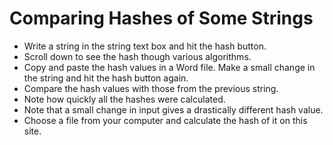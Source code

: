 # Comparing Hashes of Some Strings

- Write a string in the string text box and hit the hash button.
- Scroll down to see the hash though various algorithms.
- Copy and paste the hash values in a Word file.
 Make a small change in the string and hit the hash button again.
- Compare the hash values with those from the previous string. 
- Note how quickly all the hashes were calculated.
- Note that a small change in input gives a drastically different hash value.
- Choose a file from your computer and calculate the hash of it on this site.